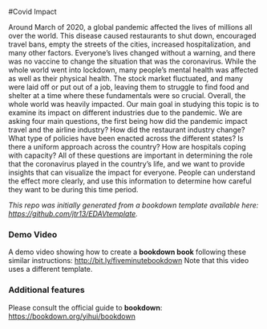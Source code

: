 #Covid Impact 

Around March of 2020, a global pandemic affected the lives of millions all over the world. This disease caused restaurants to shut down, encouraged travel bans, empty the streets of the cities, increased hospitalization, and many other factors. Everyone’s lives changed without a warning, and there was no vaccine to change the situation that was the coronavirus. While the whole world went into lockdown, many people’s mental health was affected as well as their physical health. The stock market fluctuated, and many were laid off or put out of a job, leaving them to struggle to find food and shelter at a time where these fundamentals were so crucial. Overall, the whole world was heavily impacted. Our main goal in studying this topic is to examine its impact on different industries due to the pandemic. We are asking four main questions, the first being how did the pandemic impact travel and the airline industry? How did the restaurant industry change? What type of policies have been enacted across the different states? Is there a uniform approach across the country? How are hospitals coping with capacity? All of these questions are important in determining the role that the coronavirus played in the country’s life, and we want to provide insights that can visualize the impact for everyone. People can understand the effect more clearly, and use this information to determine how careful they want to be during this time period.








*This repo was initially generated from a bookdown template available here: https://github.com/jtr13/EDAVtemplate.*	

### Demo Video	

A demo video showing how to create a **bookdown book** following these similar instructions: http://bit.ly/fiveminutebookdown Note that this video uses a different template.

### Additional features	

Please consult the official guide to **bookdown**: https://bookdown.org/yihui/bookdown



